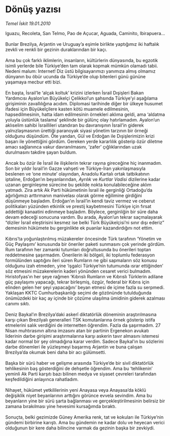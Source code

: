 # Dönüş yazısı

*Temel İskit 19.01.2010*

<div class="taraf_structure_2col_1zq">
<div class="margen_n">



 <p>Iguazu, Recoleta, San Telmo, Pao de Açucar, Aguada, Caminito, Ibirapuera... <br/><br/>Bunlar Brezilya, Arjantin ve Uruguay’a eşimle birlikte yaptığımız iki haftalık zevkli ve renkli bir gezinin duraklarından bir kaçı. <br/><br/>Ama bu çok farklı iklimlerin, insanların, kültürlerin dünyasında, bu egzotik isimli yerlerde bile Türkiye’den tam olarak kopmak mümkün olamadı tabii. Nedeni malum: Internet! Diz üstü bilgisayarımızı yanımıza almış olmamız dünyanın bu öbür ucunda da Türkiye’de olup bitenleri günü gününe yaşamaya mecbur etti bizi. <br/><br/>En başta, İsrail’le ‘alçak koltuk’ krizini izlerken İsrail Dışişleri Bakan Yardımcısı Ayalon’un Büyükelçi Çelikkol’un şahsında Türkiye’yi aşağılama girişiminin zavallılığına acıdım. Diplomasi tarihinde diğer bir ülkeye husumet ifadesi için Büyükelçilere kasten kötü muamele edilmesinin, hapsedilmesinin, hatta idam edilmesinin örnekleri aklıma geldi, ama ‘aldatma yoluyla üstünlük taslama’ şeklinde bir gülünç olay hatırlamadım. Ayalon’un aklıselim sahibi İsraillileri utandıran bu davranışının İsrail’in giderek yalnızlaşmasının ürettiği paranoyak siyasi yönetim tarzının bir örneği olduğunu düşündüm. Öte yandan, Gül ve Erdoğan ile Dışişlerimizin krizi başarı ile yönettiğini gördüm. Gereken yerde kararlılık gösterip özür diletme amacı sağlanınca vakur davranılmasını, ‘zafer’ çığlıklarından uzak durulmasını takdire şayan buldum. <br/><br/>Ancak bu özür ile İsrail ile ilişkilerin tekrar rayına gireceğine hiç inanmadım. Son bir yıldır İsrail’in Gazze vahşeti ve Türkiye-İran yakınlaşmasıyla beslenen ve ‘one minute’ olayından, Anadolu Kartalı ortak tatbikatının iptaline, Erdoğan’ın beyanlarından, <i>Ayrılık</i> ve <i>Kurtlar Vadisi</i> dizilerine kadar uzanan gerginleşme sürecine bu şekilde nokta konulabileceğine aklım yatmadı. Zira artık Ak Parti hükümetinin İsrail ile gerginliği Ortadoğu’da ağırlığımızı arttırmanın manivelası olarak görme eğilimine girdiğini düşünmeye başladım. Erdoğan’ın İsrail’in kendi taviz vermez ve ceberut politikaları yüzünden etkinlik ve prestij kaybetmesini Türkiye için fırsat addettiği kanaatini edinmeye başladım. Böylece, gerginliğin bir süre daha devam edeceği sonucuna vardım. Bu arada, Ayalon’un tekrar saçmalayarak “diziler İsrail eleştirisini kesmez ise belki Türk Büyükelçisi’ni sınır dışı ederiz” demesinin hükümete bu gerginlikte ek puanlar kazandırdığını not ettim. <br/><br/>Kıbrıs’ta yoğunlaştırılmış müzakereler öncesinde Türk tarafının ‘Yönetim ve Güç Paylaşımı’ konusunda bir öneriler paketi sunmasını çok yerinde gördüm. Rum tarafının her zamanki tutumları doğrultusunda bu önerileri toptan reddetmesine şaşırmadım. Önerilerin iki bölgeli, iki toplumlu federasyon formülünden saptığını ileri süren Rumların ne gibi sapmaların söz konusu olduğunu izah etmeden, yine ‘işgalci Türkiye’nin tutumunda ısrar ettiğinden’ söz etmesini müzakerelerin kaderi yönünden cesaret verici bulmadım. Hıristofyas’ın her şeye rağmen ‘Kıbrıslı Rumların ve Kıbrıslı Türklerin adilane güç paylaşımı yapacağı, tekrar birleşmiş, özgür, federal bir Kıbrıs için elinden gelen her şeyi yapacağını’ beyan etmesi de içime fazla su serpmedi. Yaklaşan KKTC Cumhurbaşkanlığı seçimi de gözönünde tutulduğunda önümüzdeki bir kaç ay içinde bir çözüme ulaşılma ümidinin giderek azalması canımı sıktı. <br/><br/>Deniz Baykal’ın Brezilya’daki askerî diktatörlük döneminin araştırılmasına karşı çıkan Brezilyalı generalleri TSK komutanlarına örnek gösterip istifa etmelerini salık verdiğini de internetten öğrendim. Fazla da şaşırmadım. 27 Nisan muhtırasının altına imzasını atan bir partinin Ergenekon avukatı liderinin darbe girişimi araştırmalarına karşı askerin tavır almasını istemesi kadar normal bir şey olmadığına karar verdim. Sadece Baykal’ın bu sözlerini darbe dönemleri ile yüzleşmeyi başarmış Arjantin ve buna çalışan Brezilya’da okumak beni daha bir acı gülümsetti. <br/><br/>Başka bir sürü haber ve gelişme arasında Türkiye’de bir sivil diktatörlük tehlikesinin baş gösterdiğini de dehşetle öğrendim. Ama bu ‘tehlikenin’ yeminli Ak Parti karşıtı bazı bilinen medya ve siyaset çevreleri tarafından keşfedildiğini anlayınca rahatladım. <br/><br/>Nihayet, hükümet yetkililerinin yeni Anayasa veya Anayasa’da köklü değişiklik niyet beyanlarının arttığını görünce evvela sevindim. Ama bu beyanların yine bir sürü şarta bağlanması ve gerçekleştirilmesinin belirsiz bir zamana bırakılması yine hevesimi kursağımda bıraktı. <br/><br/>Sonuçta, belki gezimizde Güney Amerika renk, tat ve kokuları ile Türkiye’nin gündemi birbirine karıştı. Ama bu gündemin ne kadar dolu ve heyecan verici olduğunun bir kere daha bilincine varmak da gezinin başka bir zevkiydi.</p>
<br/>
<br/>
<br/>



<br/>


<div id="taraf_not">
</div>

</div>


</div>
